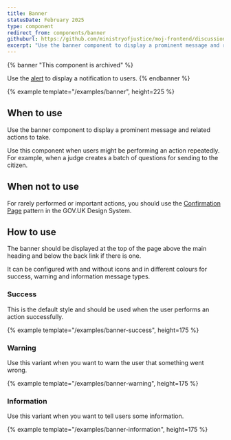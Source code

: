 ```yaml
---
title: Banner
statusDate: February 2025
type: component
redirect_from: components/banner
githuburl: https://github.com/ministryofjustice/moj-frontend/discussions/835
excerpt: "Use the banner component to display a prominent message and related actions to take."
---
```


{% banner "This component is archived" %}

Use the [alert](/components/alert) to display a notification to users.
{% endbanner %}

{% example template="/examples/banner", height=225 %}

## When to use

Use the banner component to display a prominent message and related actions to take.

Use this component when users might be performing an action repeatedly. For example, when a judge creates a batch of questions for sending to the citizen.

## When not to use

For rarely performed or important actions, you should use the [Confirmation Page](https://design-system.service.gov.uk/patterns/confirmation-pages/) pattern in the GOV.UK Design System.

## How to use

The banner should be displayed at the top of the page above the main heading and below the back link if there is one.

It can be configured with and without icons and in different colours for success, warning and information message types.

### Success

This is the default style and should be used when the user performs an action successfully.

{% example template="/examples/banner-success", height=175 %}

### Warning

Use this variant when you want to warn the user that something went wrong.

{% example template="/examples/banner-warning", height=175 %}

### Information

Use this variant when you want to tell users some information.

{% example template="/examples/banner-information", height=175 %}
